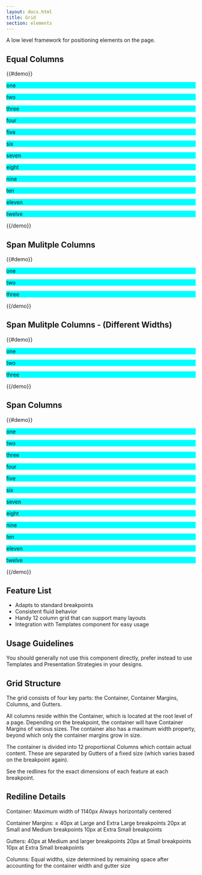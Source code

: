 ```yaml
---
layout: docs.html
title: Grid
section: elements
---
```


A low level framework for positioning elements on the page.

## Equal Columns
{{#demo}}
<div class="pe-container">
  <div class='pe-row'>
    <div class="pe-col-xs-1"><p style="background:cyan">one</p></div>
    <div class="pe-col-xs-1"><p style="background:cyan">two</p></div>
    <div class="pe-col-xs-1"><p style="background:cyan">three</p></div>
    <div class="pe-col-xs-1"><p style="background:cyan">four</p></div>
    <div class="pe-col-xs-1"><p style="background:cyan">five</p></div>
    <div class="pe-col-xs-1"><p style="background:cyan">six</p></div>
    <div class="pe-col-xs-1"><p style="background:cyan">seven</p></div>
    <div class="pe-col-xs-1"><p style="background:cyan">eight</p></div>
    <div class="pe-col-xs-1"><p style="background:cyan">nine</p></div>
    <div class="pe-col-xs-1"><p style="background:cyan">ten</p></div>
    <div class="pe-col-xs-1"><p style="background:cyan">eleven</p></div>
    <div class="pe-col-xs-1"><p style="background:cyan">twelve</p></div>
  </div>
</div>
{{/demo}}

## Span Mulitple Columns
{{#demo}}
<div class="pe-container">
  <div class='pe-row'>
    <div class="pe-col-xs-4"><p style="background:cyan">one</p></div>
    <div class="pe-col-xs-4"><p style="background:cyan">two</p></div>
    <div class="pe-col-xs-4"><p style="background:cyan">three</p></div>
  </div>
</div>
{{/demo}}

## Span Mulitple Columns - (Different Widths)
{{#demo}}
<div class="pe-container">
  <div class='pe-row'>
    <div class="pe-col-xs-4"><p style="background:cyan">one</p></div>
    <div class="pe-col-xs-4"><p style="background:cyan">two</p></div>
    <div class="pe-col-xs-4"><p style="background:cyan">three</p></div>
  </div>
</div>
{{/demo}}

## Span Columns
{{#demo}}
<div class="pe-container">
  <div class='pe-row'>
    <div class="pe-col-xs-1"><p style="background:cyan">one</p></div>
  </div>
  <div class='pe-row'>
    <div class="pe-col-xs-2"><p style="background:cyan">two</p></div>
  </div>
  <div class='pe-row'>
    <div class="pe-col-xs-3"><p style="background:cyan">three</p></div>
  </div>
  <div class='pe-row'>
    <div class="pe-col-xs-4"><p style="background:cyan">four</p></div>
  </div>
  <div class='pe-row'>
    <div class="pe-col-xs-5"><p style="background:cyan">five</p></div>
  </div>
  <div class='pe-row'>
    <div class="pe-col-xs-6"><p style="background:cyan">six</p></div>
  </div>
  <div class='pe-row'>
    <div class="pe-col-xs-7"><p style="background:cyan">seven</p></div>
  </div>
  <div class='pe-row'>
    <div class="pe-col-xs-8"><p style="background:cyan">eight</p></div>
  </div>
  <div class='pe-row'>
    <div class="pe-col-xs-9"><p style="background:cyan">nine</p></div>
  </div>
  <div class='pe-row'>
    <div class="pe-col-xs-10"><p style="background:cyan">ten</p></div>
  </div>
  <div class='pe-row'>
    <div class="pe-col-xs-11"><p style="background:cyan">eleven</p></div>
  </div>
  <div class='pe-row'>
    <div class="pe-col-xs-12"><p style="background:cyan">twelve</p></div>
  </div>
</div>
{{/demo}}

## Feature List
- Adapts to standard breakpoints
- Consistent fluid behavior
- Handy 12 column grid that can support many layouts
- Integration with Templates component for easy usage

## Usage Guidelines
You should generally not use this component directly, prefer instead to use Templates and Presentation Strategies in your designs.

## Grid Structure
The grid consists of four key parts: the Container, Container Margins, Columns, and Gutters.

All columns reside within the Container, which is located at the root level of a page. Depending on the breakpoint, the container will have Container Margins of various sizes. The container also has a maximum width property, beyond which only the container margins grow in size.

The container is divided into 12 proportional Columns which contain actual content. These are separated by Gutters of a fixed size (which varies based on the breakpoint again).

See the redlines for the exact dimensions of each feature at each breakpoint.


## Rediline Details
Container:
Maximum width of 1140px
Always horizontally centered

Container Margins:
≥ 40px at Large and Extra Large breakpoints
20px at Small and Medium breakpoints
10px at Extra Small breakpoints

Gutters:
40px at Medium and larger breakpoints
20px at Small breakpoints
10px at Extra Small breakpoints

Columns:
Equal widths, size determined by remaining space after accounting for the container width and gutter size
